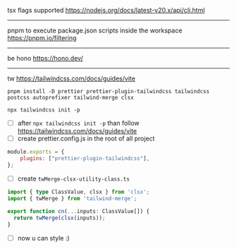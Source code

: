 tsx flags supported
https://nodejs.org/docs/latest-v20.x/api/cli.html

---

pnpm to execute package.json scripts inside the workspace
https://pnpm.io/filtering

---

be hono
https://hono.dev/

---

tw
https://tailwindcss.com/docs/guides/vite

```shell
pnpm install -D prettier prettier-plugin-tailwindcss tailwindcss postcss autoprefixer tailwind-merge clsx
```
```
npx tailwindcss init -p
```

- [ ] after `npx tailwindcss init -p` than follow https://tailwindcss.com/docs/guides/vite
- [ ] create prettier.config.js in the root of all project

```js
module.exports = {
	plugins: ["prettier-plugin-tailwindcss"],
};
```

- [ ] create `twMerge-clsx-utility-class.ts`

```ts
import { type ClassValue, clsx } from 'clsx';
import { twMerge } from 'tailwind-merge';
 
export function cn(...inputs: ClassValue[]) {
  return twMerge(clsx(inputs));
}
```

- [ ] now u can style :)